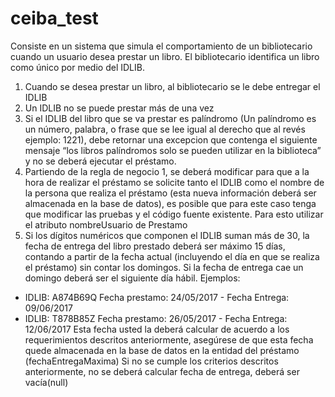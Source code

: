 # ceiba_test

 Consiste en un sistema que simula el comportamiento de un bibliotecario cuando un usuario desea prestar un libro. 
 El bibliotecario identifica un libro como único por medio del IDLIB.
 
1. Cuando se desea prestar un libro, al bibliotecario se le debe entregar el IDLIB
2. Un IDLIB no se puede prestar más de una vez
3. Si el IDLIB del libro que se va prestar es palíndromo (Un palíndromo es un número,
palabra, o frase que se lee igual al derecho que al revés ejemplo: 1221), 
debe retornar una excepcion que contenga el siguiente mensaje 
“los libros palíndromos solo se pueden utilizar en la biblioteca” y no se deberá ejecutar el préstamo.
4. Partiendo de la regla de negocio 1, 
se deberá modificar para que a la hora de realizar el préstamo se solicite tanto el IDLIB como el nombre de la persona 
que realiza el préstamo (esta nueva información deberá ser almacenada en la base de datos), 
es posible que para este caso tenga que modificar las pruebas y el código fuente existente. 
Para esto utilizar el atributo nombreUsuario de Prestamo
 5. Si los dígitos numéricos que componen el IDLIB suman más de 30, la fecha de entrega del libro prestado deberá ser máximo 15 días, 
 contando a partir de la fecha actual (incluyendo el día en que se realiza el préstamo) sin contar los domingos. Si la fecha de entrega cae un domingo deberá ser el siguiente día hábil. 
 Ejemplos:
- IDLIB: A874B69Q Fecha prestamo: 24/05/2017 - Fecha Entrega: 09/06/2017
- IDLIB: T878B85Z Fecha prestamo: 26/05/2017 - Fecha Entrega: 12/06/2017 Esta fecha usted la deberá calcular de acuerdo a los requerimientos descritos anteriormente, 
asegúrese de que esta fecha quede almacenada en la base de datos en la entidad del préstamo
(fechaEntregaMaxima)
Si no se cumple los criterios descritos anteriormente, no se deberá calcular fecha de entrega, deberá ser vacía(null)

 
